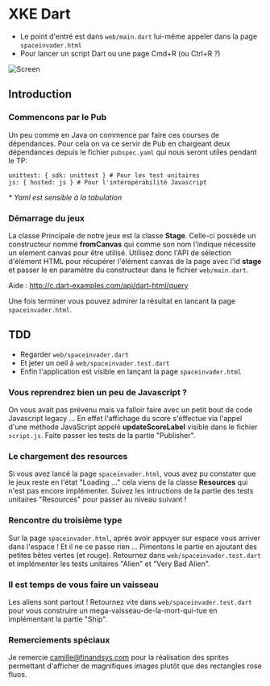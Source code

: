 XKE Dart
========

* Le point d'entré est dans `web/main.dart` lui-même appeler dans la page `spaceinvader.html`
* Pour lancer un script Dart ou une page Cmd+R (ou Ctrl+R ?)

![Screen](https://raw.github.com/mbreton/xke_dart/master/_/img/screen.jpg)


## Introduction

### Commencons par le Pub
Un peu comme en Java on commence par faire ces courses de dépendances. Pour cela on va ce servir de Pub en chargeant deux dépendances depuis le fichier `pubspec.yaml` qui nous seront utiles pendant le TP:

	unittest: { sdk: unittest } # Pour les test unitaires
	js: { hosted: js } # Pour l'intéropérabilité Javascript
	
_* Yaml est sensible à la tabulation_

### Démarrage du jeux
La classe Principale de notre jeux est la classe **Stage**. Celle-ci possède un constructeur nommé **fromCanvas** qui comme son nom l'indique nécessite un element canvas pour être utilisé.
Utilisez donc l'API de sélection d'élément HTML pour récupérer l'élément canvas de la page avec l'id **stage** et passer le en paramètre du constructeur dans le fichier `web/main.dart`.

Aide : <http://c.dart-examples.com/api/dart-html/query>

Une fois terminer vous pouvez admirer la résultat en lancant la page `spaceinvader.html`.

## TDD

* Regarder `web/spaceinvader.dart`
* Et jeter un oeil à `web/spaceinvader.test.dart`
* Enfin l'application est visible en lançant la page `spaceinvader.html`

### Vous reprendrez bien un peu de Javascript ?

On vous avait pas prévenu mais va falloir faire avec un petit bout de code Javascript legacy …
En effet l'affichage du score s'éffectue via l'appel d'une méthode JavaScript appelé **updateScoreLabel** visible dans le fichier `script.js`.
Faite passer les tests de la partie "Publisher".

### Le chargement des resources
Si vous avez lancé la page `spaceinvader.html`, vous avez pu constater que le jeux reste en l'état "Loading …" cela viens de la classe **Resources** qui n'est pas encore implémenter. Suivez les intructions de la partie des tests unitaires "Resources" pour passer au niveau suivant !

### Rencontre du troisième type
Sur la page `spaceinvader.html`, après avoir appuyer sur espace vous arriver dans l'espace ! Et il ne ce passe rien …
Pimentons le partie en ajoutant des petites bêtes vertes (et rouge). Retournez dans `web/spaceinvader.test.dart` et implémenter les tests unitaires "Alien" et "Very Bad Alien".

### Il est temps de vous faire un vaisseau
Les aliens sont partout ! Retournez vite dans `web/spaceinvader.test.dart` pour vous construire un mega-vaisseau-de-la-mort-qui-tue en implémentant la partie "Ship".


### Remerciements spéciaux
Je remercie camille@finandsys.com pour la réalisation des sprites permettant d'afficher de magnifiques images plutôt que des rectangles rose fluos.